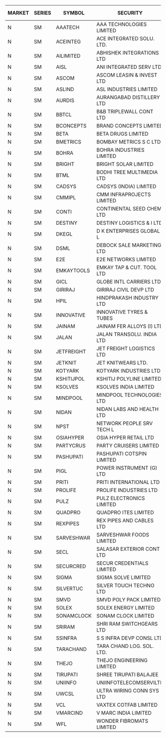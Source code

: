 


| MARKET | SERIES | SYMBOL | SECURITY | PREV CL PR | OPEN PRICE | HIGH PRICE | LOW PRICE | CLOSE PRICE | NET TRDVAL | NET TRDQTY | CORP IND | HI 52 WK | LO 52 WK |
| ----- | ----- | ----- | ----- | ----- | ----- | ----- | ----- | ----- | ----- | ----- | ----- | ----- | ----- |
| N | SM | AAATECH | AAA TECHNOLOGIES LIMITED | 61.00 | 60.00 | 60.00 | 58.05 | 58.05 | 711150.00 | 12000 |  | 72.45 | 42.00 |
| N | SM | ACEINTEG | ACE INTEGRATED SOLU. LTD. | 26.25 | 26.30 | 26.30 | 26.30 | 26.30 | 118350.00 | 4500 |  | 26.30 | 14.45 |
| N | SM | AILIMITED | ABHISHEK INTEGRATIONS LTD | 20.15 | 20.15 | 21.15 | 19.15 | 19.15 | 296400.00 | 15000 |  | 38.60 | 19.00 |
| N | SM | AISL | ANI INTEGRATED SERV LTD. | 48.00 | 45.60 | 45.60 | 45.60 | 45.60 | 54720.00 | 1200 |  | 71.00 | 20.85 |
| N | SM | ASCOM | ASCOM LEASIN & INVEST LTD | 66.15 | 62.90 | 62.90 | 62.90 | 62.90 | 1761200.00 | 28000 |  | 81.00 | 30.00 |
| N | SM | ASLIND | ASL INDUSTRIES LIMITED | 38.25 | 40.15 | 40.15 | 40.15 | 40.15 | 642400.00 | 16000 |  | 40.15 | 11.00 |
| N | SM | AURDIS | AURANGABAD DISTILLERY LTD | 75.40 | 75.40 | 75.40 | 75.40 | 75.40 | 150800.00 | 2000 |  | 86.00 | 29.60 |
| N | SM | BBTCL | B&B TRIPLEWALL CONT LTD | 177.00 | 170.00 | 170.00 | 170.00 | 170.00 | 510000.00 | 3000 |  | 184.00 | 47.00 |
| N | SM | BCONCEPTS | BRAND CONCEPTS LIMITED | 39.90 | 38.00 | 38.05 | 38.00 | 38.05 | 342150.00 | 9000 |  | 48.00 | 19.30 |
| N | SM | BETA | BETA DRUGS LIMITED | 582.55 | 472.00 | 550.10 | 466.75 | 540.00 | 3847580.00 | 7200 |  | 665.00 | 104.80 |
| N | SM | BMETRICS | BOMBAY METRICS S C LTD | 130.00 | 128.00 | 128.00 | 128.00 | 128.00 | 153600.00 | 1200 |  | 144.10 | 117.90 |
| N | SM | BOHRA | BOHRA INDUSTRIES LIMITED | 5.80 | 6.05 | 6.05 | 5.55 | 5.85 | 378000.00 | 64000 |  | 7.25 | 1.20 |
| N | SM | BRIGHT | BRIGHT SOLAR LIMITED | 4.95 | 4.95 | 5.05 | 4.90 | 4.95 | 1555650.00 | 312000 |  | 15.55 | 4.60 |
| N | SM | BTML | BODHI TREE MULTIMEDIA LTD | 133.60 | 130.20 | 139.00 | 130.20 | 139.00 | 487440.00 | 3600 |  | 155.55 | 64.05 |
| N | SM | CADSYS | CADSYS (INDIA) LIMITED | 22.00 | 22.00 | 22.00 | 22.00 | 22.00 | 44000.00 | 2000 |  | 36.90 | 18.10 |
| N | SM | CMMIPL | CMM INFRAPROJECTS LIMITED | 13.50 | 12.85 | 12.85 | 12.85 | 12.85 | 77100.00 | 6000 |  | 21.05 | 2.85 |
| N | SM | CONTI | CONTINENTAL SEED CHEM LTD | 8.00 | 7.60 | 7.60 | 7.60 | 7.60 | 25330.80 | 3333 |  | 10.15 | 5.20 |
| N | SM | DESTINY | DESTINY LOGISTICS & I LTD | 10.05 | 9.75 | 9.75 | 9.25 | 9.65 | 398100.00 | 42000 |  | 15.35 | 9.25 |
| N | SM | DKEGL | D K ENTERPRISES GLOBAL L | 39.90 | 41.00 | 43.85 | 41.00 | 42.35 | 2802750.00 | 66000 |  | 50.40 | 35.10 |
| N | SM | DSML | DEBOCK SALE MARKETING LTD | 124.20 | 130.15 | 130.40 | 129.80 | 130.40 | 3905400.00 | 30000 |  | 130.40 | 5.75 |
| N | SM | E2E | E2E NETWORKS LIMITED | 59.45 | 58.05 | 62.40 | 58.05 | 62.40 | 2806600.00 | 46000 |  | 65.00 | 36.00 |
| N | SM | EMKAYTOOLS | EMKAY TAP & CUT. TOOL LTD | 260.00 | 247.00 | 247.00 | 247.00 | 247.00 | 296400.00 | 1200 |  | 271.00 | 98.00 |
| N | SM | GICL | GLOBE INTL CARRIERS LTD | 23.90 | 25.05 | 25.05 | 22.75 | 23.35 | 3403500.00 | 142500 |  | 25.05 | 16.90 |
| N | SM | GIRIRAJ | GIRIRAJ CIVIL DEVP LTD | 100.00 | 95.00 | 95.00 | 95.00 | 95.00 | 228000.00 | 2400 |  | 100.05 | 63.65 |
| N | SM | HPIL | HINDPRAKASH INDUSTRY LTD | 51.00 | 50.00 | 53.00 | 48.45 | 53.00 | 904050.00 | 18000 |  | 93.90 | 45.40 |
| N | SM | INNOVATIVE | INNOVATIVE TYRES & TUBES | 8.55 | 8.15 | 8.15 | 8.15 | 8.15 | 97800.00 | 12000 |  | 20.45 | 7.00 |
| N | SM | JAINAM | JAINAM FER ALLOYS (I) LTD | 87.85 | 85.00 | 85.00 | 82.95 | 82.95 | 1335000.00 | 16000 |  | 107.75 | 69.70 |
| N | SM | JALAN | JALAN TRANSOLU. INDIA LTD | 8.95 | 9.35 | 9.35 | 9.35 | 9.35 | 56100.00 | 6000 |  | 14.90 | 2.75 |
| N | SM | JETFREIGHT | JET FREIGHT LOGISTICS LTD | 48.50 | 50.90 | 50.90 | 46.10 | 46.10 | 7209800.00 | 148000 |  | 56.65 | 13.95 |
| N | SM | JETKNIT | JET KNITWEARS LTD. | 61.95 | 65.00 | 65.00 | 65.00 | 65.00 | 390000.00 | 6000 |  | 65.00 | 18.00 |
| N | SM | KOTYARK | KOTYARK INDUSTRIES LTD | 100.95 | 94.20 | 99.90 | 91.05 | 92.20 | 3963500.00 | 42000 |  | 112.60 | 67.90 |
| N | SM | KSHITIJPOL | KSHITIJ POLYLINE LIMITED | 29.50 | 28.50 | 28.75 | 28.50 | 28.75 | 1333776.10 | 46660 |  | 45.65 | 19.85 |
| N | SM | KSOLVES | KSOLVES INDIA LIMITED | 353.55 | 315.00 | 359.00 | 315.00 | 340.00 | 6470200.00 | 18800 |  | 1718.20 | 295.00 |
| N | SM | MINDPOOL | MINDPOOL TECHNOLOGIES LTD | 19.25 | 20.15 | 20.15 | 20.15 | 20.15 | 161200.00 | 8000 |  | 20.15 | 16.00 |
| N | SM | NIDAN | NIDAN LABS AND HEALTH LTD | 47.95 | 47.95 | 48.00 | 45.60 | 47.00 | 3884300.00 | 84000 |  | 70.70 | 45.60 |
| N | SM | NPST | NETWORK PEOPLE SRV TECH L | 74.40 | 71.00 | 71.00 | 71.00 | 71.00 | 113600.00 | 1600 |  | 78.00 | 49.05 |
| N | SM | OSIAHYPER | OSIA HYPER RETAIL LTD | 220.00 | 220.00 | 220.00 | 210.00 | 210.00 | 344000.00 | 1600 |  | 257.00 | 117.00 |
| N | SM | PARTYCRUS | PARTY CRUISERS LIMITED | 62.55 | 64.95 | 64.95 | 61.10 | 64.50 | 879700.00 | 14000 |  | 64.95 | 16.50 |
| N | SM | PASHUPATI | PASHUPATI COTSPIN LIMITED | 80.00 | 77.00 | 83.00 | 77.00 | 83.00 | 256000.00 | 3200 |  | 99.00 | 50.00 |
| N | SM | PIGL | POWER INSTRUMENT (G) LTD | 46.00 | 48.00 | 48.00 | 43.90 | 43.90 | 455700.00 | 10000 |  | 88.60 | 10.70 |
| N | SM | PRITI | PRITI INTERNATIONAL LTD | 62.00 | 61.00 | 61.00 | 59.95 | 59.95 | 579040.00 | 9600 |  | 284.90 | 57.25 |
| N | SM | PROLIFE | PROLIFE INDUSTRIES LTD | 121.90 | 115.85 | 115.85 | 115.85 | 115.85 | 695100.00 | 6000 |  | 131.60 | 39.75 |
| N | SM | PULZ | PULZ ELECTRONICS LIMITED | 15.90 | 16.65 | 16.65 | 15.55 | 16.65 | 195400.00 | 12000 |  | 20.90 | 9.75 |
| N | SM | QUADPRO | QUADPRO ITES LIMITED | 14.10 | 14.00 | 14.00 | 13.80 | 13.80 | 249600.00 | 18000 |  | 18.80 | 11.25 |
| N | SM | REXPIPES | REX PIPES AND CABLES LTD | 50.15 | 49.00 | 49.55 | 49.00 | 49.55 | 1184600.00 | 24000 |  | 64.35 | 26.00 |
| N | SM | SARVESHWAR | SARVESHWAR FOODS LIMITED | 25.10 | 23.50 | 26.00 | 23.50 | 26.00 | 159440.00 | 6400 |  | 37.85 | 11.70 |
| N | SM | SECL | SALASAR EXTERIOR CONT LTD | 36.50 | 35.00 | 38.00 | 35.00 | 38.00 | 219000.00 | 6000 |  | 48.55 | 9.90 |
| N | SM | SECURCRED | SECUR CREDENTIALS LIMITED | 54.95 | 57.65 | 57.65 | 57.00 | 57.35 | 518340.00 | 9000 |  | 60.80 | 12.00 |
| N | SM | SIGMA | SIGMA SOLVE LIMITED | 448.50 | 427.00 | 427.00 | 426.10 | 426.10 | 511860.00 | 1200 |  | 615.00 | 33.80 |
| N | SM | SILVERTUC | SILVER TOUCH TECHNO LTD | 148.65 | 142.10 | 142.10 | 142.00 | 142.00 | 284100.00 | 2000 |  | 194.80 | 72.00 |
| N | SM | SMVD | SMVD POLY PACK LIMITED | 24.30 | 23.20 | 23.20 | 23.10 | 23.10 | 185400.00 | 8000 |  | 25.65 | 7.40 |
| N | SM | SOLEX | SOLEX ENERGY LIMITED | 54.65 | 57.35 | 57.35 | 57.35 | 57.35 | 344100.00 | 6000 |  | 68.45 | 26.30 |
| N | SM | SONAMCLOCK | SONAM CLOCK LIMITED | 69.70 | 69.00 | 69.10 | 69.00 | 69.05 | 621450.00 | 9000 |  | 70.20 | 39.00 |
| N | SM | SRIRAM | SHRI RAM SWITCHGEARS LTD | 12.10 | 11.50 | 11.50 | 11.50 | 11.50 | 69000.00 | 6000 |  | 18.50 | 11.20 |
| N | SM | SSINFRA | S S INFRA DEVP CONSL LTD | 8.45 | 8.85 | 8.85 | 8.85 | 8.85 | 53100.00 | 6000 |  | 11.65 | 7.20 |
| N | SM | TARACHAND | TARA CHAND LOG. SOL. LTD. | 43.70 | 43.60 | 43.60 | 41.90 | 41.90 | 342600.00 | 8000 |  | 52.35 | 26.00 |
| N | SM | THEJO | THEJO ENGINEERING LIMITED | 1076.75 | 1025.05 | 1114.00 | 1025.05 | 1096.70 | 7799355.00 | 7200 |  | 3950.00 | 826.00 |
| N | SM | TIRUPATI | SHREE TIRUPATI BALAJEE | 42.20 | 42.50 | 42.50 | 42.50 | 42.50 | 255000.00 | 6000 |  | 72.25 | 37.80 |
| N | SM | UNIINFO | UNIINFOTELECOMSERVILTD | 36.10 | 36.10 | 36.10 | 36.10 | 36.10 | 72200.00 | 2000 |  | 42.50 | 15.50 |
| N | SM | UWCSL | ULTRA WIRING CONN SYS LTD | 30.75 | 30.75 | 30.75 | 30.75 | 30.75 | 123000.00 | 4000 |  | 35.95 | 22.65 |
| N | SM | VCL | VAXTEX COTFAB LIMITED | 129.40 | 123.00 | 123.00 | 122.95 | 122.95 | 368925.00 | 3000 |  | 136.20 | 17.85 |
| N | SM | VMARCIND | V MARC INDIA LIMITED | 34.60 | 32.60 | 32.95 | 32.00 | 32.85 | 786300.00 | 24000 |  | 45.00 | 25.35 |
| N | SM | WFL | WONDER FIBROMATS LIMITED | 117.35 | 111.50 | 111.50 | 111.50 | 111.50 | 285440.00 | 2560 |  | 157.95 | 49.80 |



